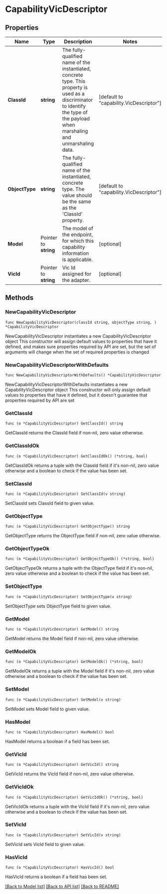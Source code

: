 # CapabilityVicDescriptor

## Properties

Name | Type | Description | Notes
------------ | ------------- | ------------- | -------------
**ClassId** | **string** | The fully-qualified name of the instantiated, concrete type. This property is used as a discriminator to identify the type of the payload when marshaling and unmarshaling data. | [default to "capability.VicDescriptor"]
**ObjectType** | **string** | The fully-qualified name of the instantiated, concrete type. The value should be the same as the &#39;ClassId&#39; property. | [default to "capability.VicDescriptor"]
**Model** | Pointer to **string** | The model of the endpoint, for which this capability information is applicable. | [optional] 
**VicId** | Pointer to **string** | Vic Id assigned for the adapter. | [optional] 

## Methods

### NewCapabilityVicDescriptor

`func NewCapabilityVicDescriptor(classId string, objectType string, ) *CapabilityVicDescriptor`

NewCapabilityVicDescriptor instantiates a new CapabilityVicDescriptor object
This constructor will assign default values to properties that have it defined,
and makes sure properties required by API are set, but the set of arguments
will change when the set of required properties is changed

### NewCapabilityVicDescriptorWithDefaults

`func NewCapabilityVicDescriptorWithDefaults() *CapabilityVicDescriptor`

NewCapabilityVicDescriptorWithDefaults instantiates a new CapabilityVicDescriptor object
This constructor will only assign default values to properties that have it defined,
but it doesn't guarantee that properties required by API are set

### GetClassId

`func (o *CapabilityVicDescriptor) GetClassId() string`

GetClassId returns the ClassId field if non-nil, zero value otherwise.

### GetClassIdOk

`func (o *CapabilityVicDescriptor) GetClassIdOk() (*string, bool)`

GetClassIdOk returns a tuple with the ClassId field if it's non-nil, zero value otherwise
and a boolean to check if the value has been set.

### SetClassId

`func (o *CapabilityVicDescriptor) SetClassId(v string)`

SetClassId sets ClassId field to given value.


### GetObjectType

`func (o *CapabilityVicDescriptor) GetObjectType() string`

GetObjectType returns the ObjectType field if non-nil, zero value otherwise.

### GetObjectTypeOk

`func (o *CapabilityVicDescriptor) GetObjectTypeOk() (*string, bool)`

GetObjectTypeOk returns a tuple with the ObjectType field if it's non-nil, zero value otherwise
and a boolean to check if the value has been set.

### SetObjectType

`func (o *CapabilityVicDescriptor) SetObjectType(v string)`

SetObjectType sets ObjectType field to given value.


### GetModel

`func (o *CapabilityVicDescriptor) GetModel() string`

GetModel returns the Model field if non-nil, zero value otherwise.

### GetModelOk

`func (o *CapabilityVicDescriptor) GetModelOk() (*string, bool)`

GetModelOk returns a tuple with the Model field if it's non-nil, zero value otherwise
and a boolean to check if the value has been set.

### SetModel

`func (o *CapabilityVicDescriptor) SetModel(v string)`

SetModel sets Model field to given value.

### HasModel

`func (o *CapabilityVicDescriptor) HasModel() bool`

HasModel returns a boolean if a field has been set.

### GetVicId

`func (o *CapabilityVicDescriptor) GetVicId() string`

GetVicId returns the VicId field if non-nil, zero value otherwise.

### GetVicIdOk

`func (o *CapabilityVicDescriptor) GetVicIdOk() (*string, bool)`

GetVicIdOk returns a tuple with the VicId field if it's non-nil, zero value otherwise
and a boolean to check if the value has been set.

### SetVicId

`func (o *CapabilityVicDescriptor) SetVicId(v string)`

SetVicId sets VicId field to given value.

### HasVicId

`func (o *CapabilityVicDescriptor) HasVicId() bool`

HasVicId returns a boolean if a field has been set.


[[Back to Model list]](../README.md#documentation-for-models) [[Back to API list]](../README.md#documentation-for-api-endpoints) [[Back to README]](../README.md)


